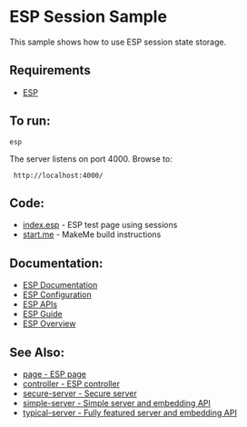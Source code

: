 ESP Session Sample
===

This sample shows how to use ESP session state storage.

Requirements
---
* [ESP](https://embedthis.com/esp/download.html)

To run:
---
    esp

The server listens on port 4000. Browse to: 
 
     http://localhost:4000/

Code:
---
* [index.esp](index.esp) - ESP test page using sessions
* [start.me](start.me) - MakeMe build instructions

Documentation:
---
* [ESP Documentation](https://embedthis.com/esp/doc/index.html)
* [ESP Configuration](https://embedthis.com/esp/doc/users/config.html)
* [ESP APIs](https://embedthis.com/esp/doc/api/esp.html)
* [ESP Guide](https://embedthis.com/esp/doc/users/index.html)
* [ESP Overview](https://embedthis.com/esp/doc/users/using.html)

See Also:
---
* [page - ESP page](../page/README.md)
* [controller - ESP controller](../controller/README.md)
* [secure-server - Secure server](../secure-server/README.md)
* [simple-server - Simple server and embedding API](../simple-server/README.md)
* [typical-server - Fully featured server and embedding API](../typical-server/README.md)

